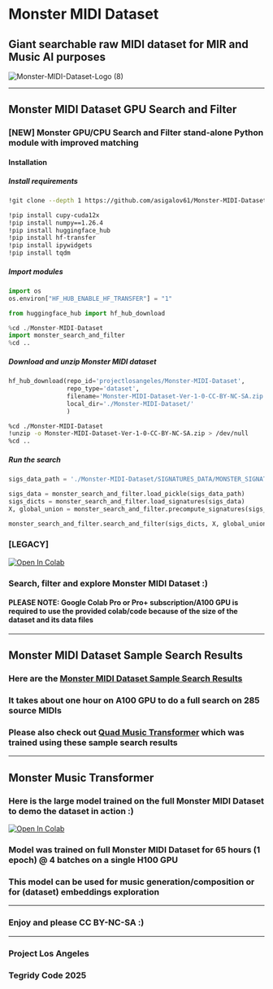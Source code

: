 # Monster MIDI Dataset
## Giant searchable raw MIDI dataset for MIR and Music AI purposes

![Monster-MIDI-Dataset-Logo (8)](https://github.com/asigalov61/Monster-MIDI-Dataset/assets/56325539/d5648673-97c1-40e3-ad57-c03c639592a3)

***

## Monster MIDI Dataset GPU Search and Filter

### [NEW] Monster GPU/CPU Search and Filter stand-alone Python module with improved matching

#### Installation

##### Install requirements

```sh
!git clone --depth 1 https://github.com/asigalov61/Monster-MIDI-Dataset

!pip install cupy-cuda12x
!pip install numpy==1.26.4
!pip install huggingface_hub
!pip install hf-transfer
!pip install ipywidgets
!pip install tqdm
```

##### Import modules

```python
import os
os.environ["HF_HUB_ENABLE_HF_TRANSFER"] = "1"

from huggingface_hub import hf_hub_download

%cd ./Monster-MIDI-Dataset
import monster_search_and_filter
%cd ..
```

##### Download and unzip Monster MIDI dataset

```python
hf_hub_download(repo_id='projectlosangeles/Monster-MIDI-Dataset',
                repo_type='dataset',
                filename='Monster-MIDI-Dataset-Ver-1-0-CC-BY-NC-SA.zip',
                local_dir='./Monster-MIDI-Dataset/'
                )
```

```sh
%cd ./Monster-MIDI-Dataset
!unzip -o Monster-MIDI-Dataset-Ver-1-0-CC-BY-NC-SA.zip > /dev/null
%cd ..
```

##### Run the search

```python
sigs_data_path = './Monster-MIDI-Dataset/SIGNATURES_DATA/MONSTER_SIGNATURES_DATA.pickle'

sigs_data = monster_search_and_filter.load_pickle(sigs_data_path)
sigs_dicts = monster_search_and_filter.load_signatures(sigs_data)
X, global_union = monster_search_and_filter.precompute_signatures(sigs_dicts)

monster_search_and_filter.search_and_filter(sigs_dicts, X, global_union)
```

### [LEGACY]

[![Open In Colab][colab-badge]][colab-notebook1]

[colab-notebook1]: <https://colab.research.google.com/github/asigalov61/Monster-MIDI-Dataset/blob/main/Monster_MIDI_Dataset_GPU_Search_and_Filter.ipynb>
[colab-badge]: <https://colab.research.google.com/assets/colab-badge.svg>

### Search, filter and explore Monster MIDI Dataset :)

#### PLEASE NOTE: Google Colab Pro or Pro+ subscription/A100 GPU is required to use the provided colab/code because of the size of the dataset and its data files

***

## Monster MIDI Dataset Sample Search Results

### Here are the [Monster MIDI Dataset Sample Search Results](https://huggingface.co/datasets/projectlosangeles/Monster-MIDI-Dataset/blob/main/Monster_MIDI_Dataset_Search_Results_Ver_1_0_CC_BY_NC_SA.zip)

### It takes about one hour on A100 GPU to do a full search on 285 source MIDIs

### Please also check out [Quad Music Transformer](https://github.com/asigalov61/Quad-Music-Transformer) which was trained using these sample search results

***

## Monster Music Transformer

### Here is the large model trained on the full Monster MIDI Dataset to demo the dataset in action :)

[![Open In Colab][colab-badge]][colab-notebook2]

[colab-notebook2]: <https://colab.research.google.com/github/asigalov61/Monster-MIDI-Dataset/blob/main/Monster_Music_Transformer.ipynb>
[colab-badge]: <https://colab.research.google.com/assets/colab-badge.svg>

### Model was trained on full Monster MIDI Dataset for 65 hours (1 epoch) @ 4 batches on a single H100 GPU
### This model can be used for music generation/composition or for (dataset) embeddings exploration

***

### Enjoy and please CC BY-NC-SA :)

***

### Project Los Angeles
### Tegridy Code 2025
